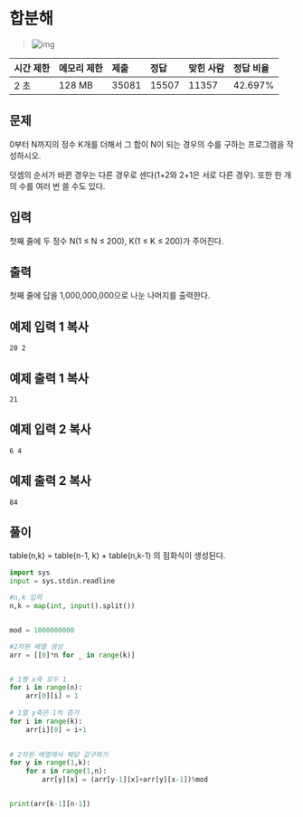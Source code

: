# 합분해

> ![img](https://d2gd6pc034wcta.cloudfront.net/tier/11.svg) 

| 시간 제한 | 메모리 제한 | 제출  | 정답  | 맞힌 사람 | 정답 비율 |
| :-------- | :---------- | :---- | :---- | :-------- | :-------- |
| 2 초      | 128 MB      | 35081 | 15507 | 11357     | 42.697%   |

## 문제

0부터 N까지의 정수 K개를 더해서 그 합이 N이 되는 경우의 수를 구하는 프로그램을 작성하시오.

덧셈의 순서가 바뀐 경우는 다른 경우로 센다(1+2와 2+1은 서로 다른 경우). 또한 한 개의 수를 여러 번 쓸 수도 있다.

## 입력

첫째 줄에 두 정수 N(1 ≤ N ≤ 200), K(1 ≤ K ≤ 200)가 주어진다.

## 출력

첫째 줄에 답을 1,000,000,000으로 나눈 나머지를 출력한다.

## 예제 입력 1 복사

```
20 2
```

## 예제 출력 1 복사

```
21
```

## 예제 입력 2 복사

```
6 4
```

## 예제 출력 2 복사

```
84
```



## 풀이



table(n,k) = table(n-1, k) + table(n,k-1) 의 점화식이 생성된다.





```python
import sys
input = sys.stdin.readline

#n,k 입력
n,k = map(int, input().split())


mod = 1000000000

#2차원 배열 생성
arr = [[0]*n for _ in range(k)]


# 1행 x축 모두 1
for i in range(n):
    arr[0][i] = 1
    
# 1열 y축은 1씩 증가
for i in range(k):
    arr[i][0] = i+1

    
# 2차원 배열에서 해당 값구하기
for y in range(1,k):
    for x in range(1,n):
        arr[y][x] = (arr[y-1][x]+arr[y][x-1])%mod


print(arr[k-1][n-1])


```

